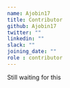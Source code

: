 ```yaml
---
name: Ajobin17
title: Contributor
github: Ajobin17
twitter: ""
linkedin: ""
slack: ""
joining_date: ""
role : contributor
---
```


Still waiting for this

